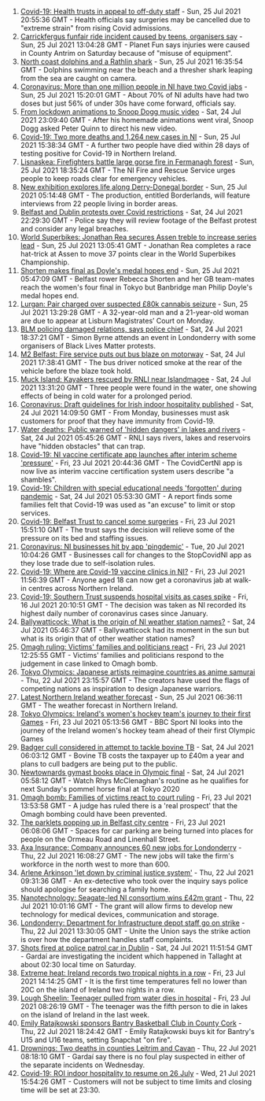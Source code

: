 1. [Covid-19: Health trusts in appeal to off-duty staff](https://www.bbc.co.uk/news/uk-northern-ireland-57964603) - Sun, 25 Jul 2021 20:55:36 GMT - Health officials say surgeries may be cancelled due to "extreme strain" from rising Covid admissions.
2. [Carrickfergus funfair ride incident caused by teens, organisers say](https://www.bbc.co.uk/news/uk-northern-ireland-57960383) - Sun, 25 Jul 2021 13:04:28 GMT - Planet Fun says injuries were caused in County Antrim on Saturday because of "misuse of equipment".
3. [North coast dolphins and a Rathlin shark](https://www.bbc.co.uk/news/uk-northern-ireland-57962485) - Sun, 25 Jul 2021 16:35:54 GMT - Dolphins swimming near the beach and a thresher shark leaping from the sea are caught on camera.
4. [Coronavirus: More than one million people in NI have two Covid jabs](https://www.bbc.co.uk/news/uk-northern-ireland-57963666) - Sun, 25 Jul 2021 15:20:01 GMT - About 70% of NI adults have had two doses but just 56% of under 30s have come forward, officials say.
5. [From lockdown animations to Snoop Dogg music video](https://www.bbc.co.uk/news/uk-northern-ireland-57916539) - Sat, 24 Jul 2021 23:09:40 GMT - After his homemade animations went viral, Snoop Dogg asked Peter Quinn to direct his new video.
6. [Covid-19: Two more deaths and 1,264 new cases in NI](https://www.bbc.co.uk/news/uk-northern-ireland-57962488) - Sun, 25 Jul 2021 15:38:34 GMT - A further two people have died within 28 days of testing positive for Covid-19 in Northern Ireland.
7. [Lisnaskea: Firefighters battle large gorse fire in Fermanagh forest](https://www.bbc.co.uk/news/uk-northern-ireland-57964348) - Sun, 25 Jul 2021 18:35:24 GMT - The NI Fire and Rescue Service urges people to keep roads clear for emergency vehicles.
8. [New exhibition explores life along Derry-Donegal border](https://www.bbc.co.uk/news/uk-northern-ireland-foyle-west-57885075) - Sun, 25 Jul 2021 05:14:48 GMT - The production, entitled Borderlands, will feature interviews from 22 people living in border areas.
9. [Belfast and Dublin protests over Covid restrictions](https://www.bbc.co.uk/news/uk-northern-ireland-57957405) - Sat, 24 Jul 2021 22:29:30 GMT - Police say they will review footage of the Belfast protest and consider any legal breaches.
10. [World Superbikes: Jonathan Rea secures Assen treble to increase series lead](https://www.bbc.co.uk/sport/northern-ireland/57959804) - Sun, 25 Jul 2021 13:05:41 GMT - Jonathan Rea completes a race hat-trick at Assen to move 37 points clear in the World Superbikes Championship.
11. [Shorten makes final as Doyle's medal hopes end](https://www.bbc.co.uk/sport/olympics/57959799) - Sun, 25 Jul 2021 05:47:09 GMT - Belfast rower Rebecca Shorten and her GB team-mates reach the women's four final in Tokyo but Banbridge man Philip Doyle's medal hopes end.
12. [Lurgan: Pair charged over suspected £80k cannabis seizure](https://www.bbc.co.uk/news/uk-northern-ireland-57963047) - Sun, 25 Jul 2021 13:29:28 GMT - A 32-year-old man and a 21-year-old woman are due to appear at Lisburn Magistrates’ Court on Monday.
13. [BLM policing damaged relations, says police chief](https://www.bbc.co.uk/news/uk-northern-ireland-foyle-west-57957400) - Sat, 24 Jul 2021 18:37:21 GMT - Simon Byrne attends an event in Londonderry with some organisers of Black Lives Matter protests.
14. [M2 Belfast: Fire service puts out bus blaze on motorway](https://www.bbc.co.uk/news/uk-northern-ireland-57955150) - Sat, 24 Jul 2021 17:38:41 GMT - The bus driver noticed smoke at the rear of the vehicle before the blaze took hold.
15. [Muck Island: Kayakers rescued by RNLI near Islandmagee](https://www.bbc.co.uk/news/uk-northern-ireland-57955149) - Sat, 24 Jul 2021 13:31:20 GMT - Three people were found in the water, one showing effects of being in cold water for a prolonged period. 
16. [Coronavirus: Draft guidelines for Irish indoor hospitality published](https://www.bbc.co.uk/news/world-europe-57949844) - Sat, 24 Jul 2021 14:09:50 GMT - From Monday, businesses must ask customers for proof that they have immunity from Covid-19.
17. [Water deaths: Public warned of 'hidden dangers' in lakes and rivers](https://www.bbc.co.uk/news/uk-northern-ireland-57942446) - Sat, 24 Jul 2021 05:45:26 GMT - RNLI says rivers, lakes and reservoirs have "hidden obstacles" that can trap.
18. [Covid-19: NI vaccine certificate app launches after interim scheme 'pressure'](https://www.bbc.co.uk/news/uk-northern-ireland-57946702) - Fri, 23 Jul 2021 20:44:36 GMT - The CovidCertNI app is now live as interim vaccine certification system users describe "a shambles".
19. [Covid-19: Children with special educational needs 'forgotten' during pandemic](https://www.bbc.co.uk/news/uk-northern-ireland-57948640) - Sat, 24 Jul 2021 05:53:30 GMT - A report finds some families felt that Covid-19 was used as "an excuse" to limit or stop services.
20. [Covid-19: Belfast Trust to cancel some surgeries](https://www.bbc.co.uk/news/uk-northern-ireland-57940347) - Fri, 23 Jul 2021 15:51:10 GMT - The trust says the decision will relieve some of the pressure on its bed and staffing issues.
21. [Coronavirus: NI businesses hit by app 'pingdemic'](https://www.bbc.co.uk/news/uk-northern-ireland-57899897) - Tue, 20 Jul 2021 10:04:26 GMT - Businesses call for changes to the StopCovidNI app as they lose trade due to self-isolation rules.
22. [Covid-19: Where are Covid-19 vaccine clinics in NI?](https://www.bbc.co.uk/news/uk-northern-ireland-57863840) - Fri, 23 Jul 2021 11:56:39 GMT - Anyone aged 18 can now get a coronavirus jab at walk-in centres across Northern Ireland.
23. [Covid-19: Southern Trust suspends hospital visits as cases spike](https://www.bbc.co.uk/news/uk-northern-ireland-57867718) - Fri, 16 Jul 2021 20:10:51 GMT - The decision was taken as NI recorded its highest daily number of coronavirus cases since January.
24. [Ballywatticock: What is the origin of NI weather station names?](https://www.bbc.co.uk/news/uk-northern-ireland-57914914) - Sat, 24 Jul 2021 05:46:37 GMT - Ballywatticock had its moment in the sun but what is its origin that of other weather station names?
25. [Omagh ruling: Victims' families and politicians react](https://www.bbc.co.uk/news/uk-northern-ireland-57940348) - Fri, 23 Jul 2021 12:25:55 GMT - Victims' families and politicians respond to the judgement in case linked to Omagh bomb.
26. [Tokyo Olympics: Japanese artists reimagine countries as anime samurai](https://www.bbc.co.uk/news/world-asia-57911348) - Thu, 22 Jul 2021 23:15:57 GMT - The creators have used the flags of competing nations as inspiration to design Japanese warriors.
27. [Latest Northern Ireland weather forecast](https://www.bbc.co.uk/news/uk-northern-ireland-26018439) - Sun, 25 Jul 2021 06:36:11 GMT - The weather forecast in Northern Ireland.
28. [Tokyo Olympics: Ireland's women's hockey team's journey to their first Games](https://www.bbc.co.uk/sport/olympics/57877092) - Fri, 23 Jul 2021 05:13:56 GMT - BBC Sport NI looks into the journey of the Ireland women's hockey team ahead of their first Olympic Games
29. [Badger cull considered in attempt to tackle bovine TB](https://www.bbc.co.uk/news/uk-northern-ireland-57949842) - Sat, 24 Jul 2021 06:03:12 GMT - Bovine TB costs the taxpayer up to £40m a year and plans to cull badgers are being put to the public.
30. [Newtownards gymast books place in Olympic final](https://www.bbc.co.uk/sport/av/olympics/57952196) - Sat, 24 Jul 2021 05:58:12 GMT - Watch Rhys McClenaghan's routine as he qualifies for next Sunday's pommel horse final at Tokyo 2020
31. [Omagh bomb: Families of victims react to court ruling](https://www.bbc.co.uk/news/uk-northern-ireland-57946268) - Fri, 23 Jul 2021 13:53:58 GMT - A judge has ruled there is a 'real prospect' that the Omagh bombing could have been prevented.
32. [The parklets popping up in Belfast city centre](https://www.bbc.co.uk/news/uk-northern-ireland-57932632) - Fri, 23 Jul 2021 06:08:06 GMT - Spaces for car parking are being turned into places for people on the Ormeau Road and Linenhall Street.
33. [Axa Insurance: Company announces 60 new jobs for Londonderry](https://www.bbc.co.uk/news/uk-northern-ireland-foyle-west-57932797) - Thu, 22 Jul 2021 16:08:27 GMT - The new jobs will take the firm's workforce in the north west to more than 600.
34. [Arlene Arkinson 'let down by criminal justice system'](https://www.bbc.co.uk/news/uk-northern-ireland-57927563) - Thu, 22 Jul 2021 09:31:36 GMT - An ex-detective who took over the inquiry says police should apologise for searching a family home.
35. [Nanotechnology: Seagate-led NI consortium wins £42m grant](https://www.bbc.co.uk/news/uk-northern-ireland-57926963) - Thu, 22 Jul 2021 10:01:16 GMT - The grant will allow firms to develop new technology for medical devices, communication and storage.
36. [Londonderry: Department for Infrastructure depot staff go on strike](https://www.bbc.co.uk/news/uk-northern-ireland-foyle-west-57927580) - Thu, 22 Jul 2021 13:30:05 GMT - Unite the Union says the strike action is over how the department handles staff complaints.
37. [Shots fired at police patrol car in Dublin](https://www.bbc.co.uk/news/world-europe-57955148) - Sat, 24 Jul 2021 11:51:54 GMT - Gardaí are investigating the incident which happened in Tallaght at about 02:30 local time on Saturday.
38. [Extreme heat: Ireland records two tropical nights in a row](https://www.bbc.co.uk/news/world-europe-57941663) - Fri, 23 Jul 2021 14:14:25 GMT - It is the first time temperatures fell no lower than 20C on the island of Ireland two nights in a row.
39. [Lough Sheelin: Teenager pulled from water dies in hospital](https://www.bbc.co.uk/news/world-europe-57940577) - Fri, 23 Jul 2021 08:26:19 GMT - The teenager was the fifth person to die in lakes on the island of Ireland in the last week.
40. [Emily Ratajkowski sponsors Bantry Basketball Club in County Cork](https://www.bbc.co.uk/news/world-europe-57932456) - Thu, 22 Jul 2021 18:24:42 GMT - Emily Ratajkowski buys kit for Bantry's U15 and U16 teams, setting Snapchat "on fire".
41. [Drownings: Two deaths in counties Leitrim and Cavan](https://www.bbc.co.uk/news/world-europe-57926959) - Thu, 22 Jul 2021 08:18:10 GMT - Gardaí say there is no foul play suspected in either of the separate incidents on Wednesday.
42. [Covid-19: ROI indoor hospitality to resume on 26 July](https://www.bbc.co.uk/news/world-europe-57919089) - Wed, 21 Jul 2021 15:54:26 GMT - Customers will not be subject to time limits and closing time will be set at 23:30.
